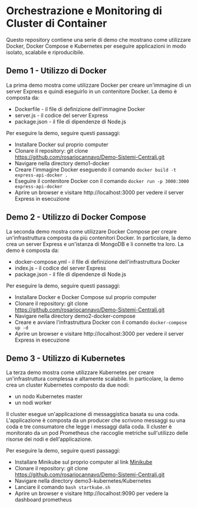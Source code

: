 # Orchestrazione e Monitoring di Cluster di Container
Questo repository contiene una serie di demo che mostrano come utilizzare Docker, Docker Compose e Kubernetes per eseguire applicazioni in modo isolato, scalabile e riproducibile.

## Demo 1 - Utilizzo di Docker
La prima demo mostra come utilizzare Docker per creare un'immagine di un server Express e quindi eseguirlo in un contenitore Docker. La demo è composta da:

* Dockerfile - il file di definizione dell'immagine Docker
* server.js - il codice del server Express
* package.json - il file di dipendenze di Node.js

Per eseguire la demo, seguire questi passaggi:

* Installare Docker sul proprio computer
* Clonare il repository: git clone https://github.com/rosariocannavo/Demo-Sistemi-Centrali.git
* Navigare nella directory demo1-docker
* Creare l'immagine Docker eseguendo il comando `docker build -t express-api-docker .`
* Eseguire il contenitore Docker con il comando `docker run -p 3000:3000 express-api-docker`
* Aprire un browser e visitare http://localhost:3000 per vedere il server Express in esecuzione

## Demo 2 - Utilizzo di Docker Compose
La seconda demo mostra come utilizzare Docker Compose per creare un'infrastruttura composta da più contenitori Docker. In particolare, la demo crea un server Express e un'istanza di MongoDB e li connette tra loro. La demo è composta da:

* docker-compose.yml - il file di definizione dell'infrastruttura Docker
* index.js - il codice del server Express
* package.json - il file di dipendenze di Node.js

Per eseguire la demo, seguire questi passaggi:

* Installare Docker e Docker Compose sul proprio computer
* Clonare il repository: git clone https://github.com/rosariocannavo/Demo-Sistemi-Centrali.git
* Navigare nella directory demo2-docker-compose
* Creare e avviare l'infrastruttura Docker con il comando `docker-compose up -d`
* Aprire un browser e visitare http://localhost:3000 per vedere il server Express in esecuzione

## Demo 3 - Utilizzo di Kubernetes
La terza demo mostra come utilizzare Kubernetes per creare un'infrastruttura complessa e altamente scalabile. In particolare, la demo crea un cluster Kubernetes composto da due nodi:
* un nodo Kubernetes master
* un nodi worker

Il cluster esegue un'applicazione di messaggistica basata su una coda. L'applicazione è composta da un producer che scrivono messaggi su una coda e tre consumatore che legge i messaggi dalla coda. Il cluster è monitorato da un pod Prometheus che raccoglie metriche sull'utilizzo delle risorse dei nodi e dell'applicazione.

Per eseguire la demo, seguire questi passaggi:
* Installare Minikube sul proprio computer al link [Minikube](https://minikube.sigs.k8s.io/docs/start/)
* Clonare il repository: git clone https://github.com/rosariocannavo/Demo-Sistemi-Centrali.git
* Navigare nella directory demo3-kubernetes/Kubernetes
* Lanciare il comando `bash startkube.sh`
* Aprire un browser e visitare http://localhost:9090 per vedere la dashboard prometheus
